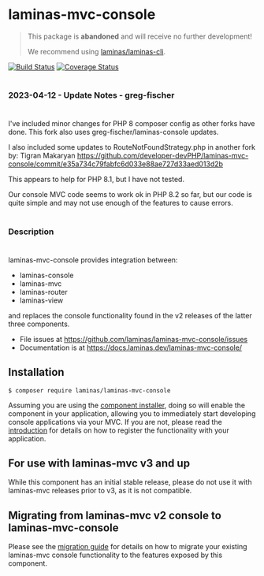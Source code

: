 # laminas-mvc-console

> This package is **abandoned** and will receive no further development!
>
> We recommend using [laminas/laminas-cli](https://docs.laminas.dev/laminas-cli/).

[![Build Status](https://travis-ci.com/laminas/laminas-mvc-console.svg?branch=master)](https://travis-ci.com/laminas/laminas-mvc-console)
[![Coverage Status](https://coveralls.io/repos/github/laminas/laminas-mvc-console/badge.svg?branch=master)](https://coveralls.io/github/laminas/laminas-mvc-console?branch=master)

#
### 2023-04-12 - Update Notes - greg-fischer
#
I've included minor changes for PHP 8 composer config as other forks have done.  This fork also uses greg-fischer/laminas-console updates.

I also included some updates to RouteNotFoundStrategy.php in another fork by: Tigran Makaryan
https://github.com/developer-devPHP/laminas-mvc-console/commit/e35a734c79fabfc6d033e88ae727d33aed013d2b

This appears to help for PHP 8.1, but I have not tested.

Our console MVC code seems to work ok in PHP 8.2 so far, but our code is quite simple and may not use enough of the features to cause errors.



#
### Description
#
laminas-mvc-console provides integration between:

- laminas-console
- laminas-mvc
- laminas-router
- laminas-view

and replaces the console functionality found in the v2 releases of the latter
three components.

- File issues at https://github.com/laminas/laminas-mvc-console/issues
- Documentation is at https://docs.laminas.dev/laminas-mvc-console/

## Installation

```console
$ composer require laminas/laminas-mvc-console
```

Assuming you are using the [component
installer](https://docs.laminas.dev/laminas-component-installer), doing so
will enable the component in your application, allowing you to immediately start
developing console applications via your MVC. If you are not, please read the
[introduction](https://docs.laminas.dev/laminas-mvc-console/intro/) for
details on how to register the functionality with your application.

## For use with laminas-mvc v3 and up

While this component has an initial stable release, please do not use it with
laminas-mvc releases prior to v3, as it is not compatible.

## Migrating from laminas-mvc v2 console to laminas-mvc-console

Please see the [migration guide](http://docs.laminas.dev/laminas-mvc-console/migration/v2-to-v3/)
for details on how to migrate your existing laminas-mvc console functionality to
the features exposed by this component.
